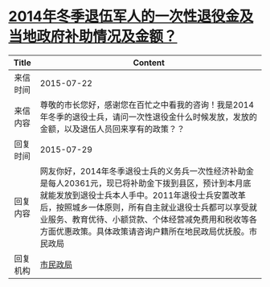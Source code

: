 # <a href="http://www.shangluo.gov.cn/zmhd/ldxxxx.jsp?urltype=leadermail.LeaderMailContentUrl&wbtreeid=1112&leadermailid=3270">2014年冬季退伍军人的一次性退役金及当地政府补助情况及金额？</a>
| Title |                                                                                 Content                                                                                 |
|:-----:|-------------------------------------------------------------------------------------------------------------------------------------------------------------------------|
| 来信时间  | 2015-07-22                                                                                                                                                              |
| 来信内容  | 尊敬的市长您好，感谢您在百忙之中看我的咨询！我是2014年冬季的退役士兵，请问一次性退役金什么时候发放，发放的金额，以及退伍人员回来享有的政策？？                                                                                               |
| 回复时间  | 2015-07-29                                                                                                                                                              |
| 回复内容  | 网友你好，2014年冬季退役士兵的义务兵一次性经济补助金是每人20361元，现已将补助金下拨到县区，预计到本月底就能发放到退役士兵本人手中。2011年退役士兵安置改革后，按照城乡一体原则，所有自主就业退役士兵都可以享受就业服务、教育优待、小额贷款、个体经营减免费用和税收等各方面优惠政策。具体政策请咨询户籍所在地民政局优抚股。市民政局 |
| 回复机构  | <a href="../../category/agencies/市民政局.md">市民政局</a>                                                                                                                      |